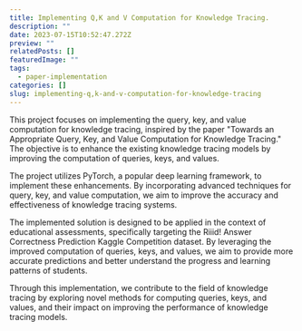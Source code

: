 ```yaml
---
title: Implementing Q,K and V Computation for Knowledge Tracing.
description: ""
date: 2023-07-15T10:52:47.272Z
preview: ""
relatedPosts: []
featuredImage: ""
tags:
  - paper-implementation
categories: []
slug: implementing-q,k-and-v-computation-for-knowledge-tracing
---
```



This project focuses on implementing the query, key, and value computation for knowledge tracing, inspired by the paper "Towards an Appropriate Query, Key, and Value Computation for Knowledge Tracing." The objective is to enhance the existing knowledge tracing models by improving the computation of queries, keys, and values.

The project utilizes PyTorch, a popular deep learning framework, to implement these enhancements. By incorporating advanced techniques for query, key, and value computation, we aim to improve the accuracy and effectiveness of knowledge tracing systems.

The implemented solution is designed to be applied in the context of educational assessments, specifically targeting the Riiid! Answer Correctness Prediction Kaggle Competition dataset. By leveraging the improved computation of queries, keys, and values, we aim to provide more accurate predictions and better understand the progress and learning patterns of students.

Through this implementation, we contribute to the field of knowledge tracing by exploring novel methods for computing queries, keys, and values, and their impact on improving the performance of knowledge tracing models.